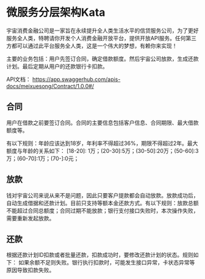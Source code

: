 # 微服务分层架构Kata

宇宙消费金融公司是一家旨在永续提升全人类生活水平的信贷服务公司，为了更好服务全人类，特聘请你开发个人消费金融开放平台，提供开放API服务。任何第三方都可以通过此平台服务全人类，这是一个伟大的梦想，有赖你来实现！

主要的业务包括：用户先签订合同，确定借款额度。然后宇宙公司放款，生成还款计划。最后定期从用户的还款银行卡扣款。

API文档： https://app.swaggerhub.com/apis-docs/meixuesong/Contract/1.0.0#/

## 合同

用户在借款之前要签订合同。合同的主要信息包括客户信息、合同期限、最大借款额度等。

有以下规则：年龄应该达到18岁，年利率不得超过36%，期限不得超过2年。最大额度与年龄的关系如下：
[18-20]: 1万；(20-30]:5万；(30-50]:20万；(50-60]:3万；(60-70]:1万；(70-]:0元；

## 放款
钱对宇宙公司来说从来不是问题，因此只要客户提款都会自动放款。放款成功后，自动生成借据和还款计划。目前只支持等额本金还款方式。有以下规则：放款总额不能超过合同总额度；合同过期不能放款；银行支付接口失败时，本次操作失败，需要重新发起放款。


## 还款
根据还款计划ID扣款或者批量还款，扣款成功时，要修改还款计划的状态。规则如下：
如果余额不足则失败。银行执行扣款时，可能发生接口异常，卡状态异常等原因导致扣款失败。

